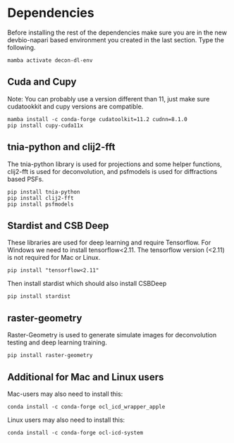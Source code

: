 # Dependencies

Before installing the rest of the dependencies make sure you are in the new devbio-napari based environment you created in the last section.  Type the following.

```
mamba activate decon-dl-env
```

## Cuda and Cupy

Note: You can probably use a version different than 11, just make sure cudatookkit and cupy versions are compatible.

```
mamba install -c conda-forge cudatoolkit=11.2 cudnn=8.1.0
pip install cupy-cuda11x
```

## tnia-python and clij2-fft

The tnia-python library is used for projections and some helper functions, clij2-fft is used for deconvolution, and psfmodels is used for diffractions based PSFs. 

```
pip install tnia-python
pip install clij2-fft
pip install psfmodels
```

## Stardist and CSB Deep 

These libraries are used for deep learning and require Tensorflow.  For Windows we need to install tensorflow<2.11.  The tensorflow version (<2.11) is not required for Mac or Linux. 

```
pip install "tensorflow<2.11"
```

Then install stardist which should also install CSBDeep

```
pip install stardist
```

## raster-geometry

Raster-Geometry is used to generate simulate images for deconvolution testing and deep learning training.

```
pip install raster-geometry
```

## Additional for Mac and Linux users

Mac-users may also need to install this:

```
conda install -c conda-forge ocl_icd_wrapper_apple
```

Linux users may also need to install this:

```
conda install -c conda-forge ocl-icd-system
```


